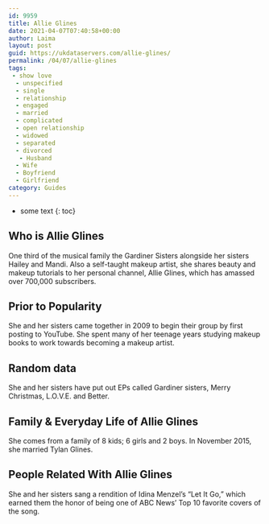```yaml
---
id: 9959
title: Allie Glines
date: 2021-04-07T07:40:58+00:00
author: Laima
layout: post
guid: https://ukdataservers.com/allie-glines/
permalink: /04/07/allie-glines
tags:
 - show love
  - unspecified
  - single
  - relationship
  - engaged
  - married
  - complicated
  - open relationship
  - widowed
  - separated
  - divorced
   - Husband
  - Wife
  - Boyfriend
  - Girlfriend
category: Guides
---
```


* some text
{: toc}


## Who is Allie Glines
                  
                  
                  
One third of the musical family the Gardiner Sisters alongside her sisters Hailey and Mandi. Also a self-taught makeup artist, she shares beauty and makeup tutorials to her personal channel, Allie Glines, which has amassed over 700,000 subscribers. 
                  
              
            
              
            
                
                
                
## Prior to Popularity
                  
                  
                  
She and her sisters came together in 2009 to begin their group by first posting to YouTube. She spent many of her teenage years studying makeup books to work towards becoming a makeup artist.
                  
              
            
              
            
                
                
                
## Random data
                  
                  
                  
She and her sisters have put out EPs called Gardiner sisters, Merry Christmas, L.O.V.E. and Better.
                  
              
            
              
            
                
                
                
## Family & Everyday Life of Allie Glines
                  
                  
                  
She comes from a family of 8 kids; 6 girls and 2 boys. In November 2015, she married Tylan Glines.
                  
              
            
              
            
                
                
                
## People Related With Allie Glines
                  
                  
                  
She and her sisters sang a rendition of Idina Menzel&#8217;s &#8220;Let It Go,&#8221; which earned them the honor of being one of ABC News&#8217; Top 10 favorite covers of the song.
                  
              
            
              
            
                
              
            
              
              
            
            
              
            
          
          
          